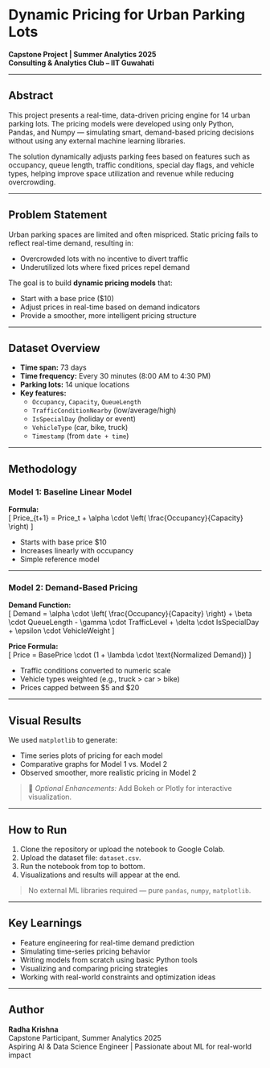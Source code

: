 #  Dynamic Pricing for Urban Parking Lots

**Capstone Project | Summer Analytics 2025  
Consulting & Analytics Club – IIT Guwahati**

---

##  Abstract

This project presents a real-time, data-driven pricing engine for 14 urban parking lots. The pricing models were developed using only Python, Pandas, and Numpy — simulating smart, demand-based pricing decisions without using any external machine learning libraries.

The solution dynamically adjusts parking fees based on features such as occupancy, queue length, traffic conditions, special day flags, and vehicle types, helping improve space utilization and revenue while reducing overcrowding.

---

##  Problem Statement

Urban parking spaces are limited and often mispriced. Static pricing fails to reflect real-time demand, resulting in:
- Overcrowded lots with no incentive to divert traffic
- Underutilized lots where fixed prices repel demand

The goal is to build **dynamic pricing models** that:
- Start with a base price ($10)
- Adjust prices in real-time based on demand indicators
- Provide a smoother, more intelligent pricing structure

---

##  Dataset Overview

- **Time span:** 73 days  
- **Time frequency:** Every 30 minutes (8:00 AM to 4:30 PM)  
- **Parking lots:** 14 unique locations  
- **Key features:**
  - `Occupancy`, `Capacity`, `QueueLength`
  - `TrafficConditionNearby` (low/average/high)
  - `IsSpecialDay` (holiday or event)
  - `VehicleType` (car, bike, truck)
  - `Timestamp` (from `date + time`)

---

##  Methodology

###  Model 1: Baseline Linear Model

**Formula:**  
\[
Price_{t+1} = Price_t + \alpha \cdot \left( \frac{Occupancy}{Capacity} \right)
\]

- Starts with base price $10  
- Increases linearly with occupancy  
- Simple reference model

---

###  Model 2: Demand-Based Pricing

**Demand Function:**  
\[
Demand = \alpha \cdot \left( \frac{Occupancy}{Capacity} \right) + \beta \cdot QueueLength - \gamma \cdot TrafficLevel + \delta \cdot IsSpecialDay + \epsilon \cdot VehicleWeight
\]

**Price Formula:**  
\[
Price = BasePrice \cdot (1 + \lambda \cdot \text{Normalized Demand})
\]

- Traffic conditions converted to numeric scale  
- Vehicle types weighted (e.g., truck > car > bike)  
- Prices capped between \$5 and \$20  

---

## Visual Results

We used `matplotlib` to generate:
- Time series plots of pricing for each model
- Comparative graphs for Model 1 vs. Model 2
- Observed smoother, more realistic pricing in Model 2

> 🔧 *Optional Enhancements:* Add Bokeh or Plotly for interactive visualization.

---

## How to Run

1. Clone the repository or upload the notebook to Google Colab.
2. Upload the dataset file: `dataset.csv`.
3. Run the notebook from top to bottom.
4. Visualizations and results will appear at the end.

>  No external ML libraries required — pure `pandas`, `numpy`, `matplotlib`.

---

##  Key Learnings

- Feature engineering for real-time demand prediction  
- Simulating time-series pricing behavior  
- Writing models from scratch using basic Python tools  
- Visualizing and comparing pricing strategies  
- Working with real-world constraints and optimization ideas

---

##  Author

**Radha Krishna**  
Capstone Participant, Summer Analytics 2025  
Aspiring AI & Data Science Engineer | Passionate about ML for real-world impact


